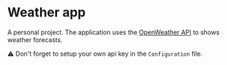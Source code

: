 # Weather app

A personal project.
The application uses the [OpenWeather API](https://openweathermap.org) to shows weather forecasts.

⚠️ Don't forget to setup your own api key in the `Configuration` file.
